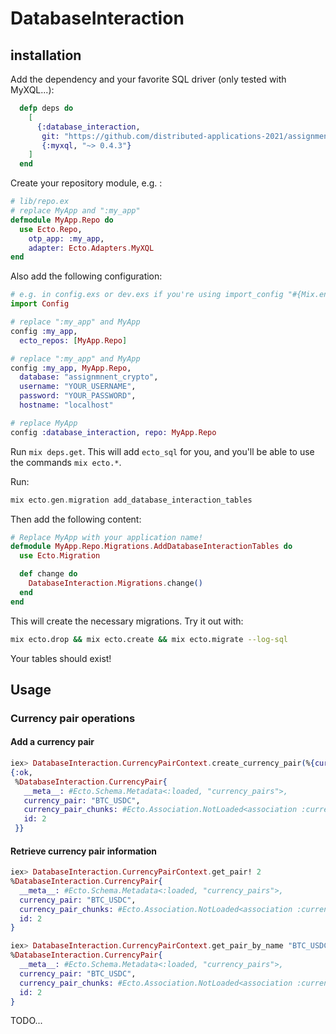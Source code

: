 # DatabaseInteraction

## installation

Add the dependency and your favorite SQL driver (only tested with MyXQL...):

```elixir
  defp deps do
    [
      {:database_interaction,
       git: "https://github.com/distributed-applications-2021/assignment-database-interaction", branch: "main"},
       {:myxql, "~> 0.4.3"}
    ]
  end
```

Create your repository module, e.g. :

```elixir
# lib/repo.ex
# replace MyApp and ":my_app"
defmodule MyApp.Repo do
  use Ecto.Repo,
    otp_app: :my_app,
    adapter: Ecto.Adapters.MyXQL
end
```

Also add the following configuration:

```elixir
# e.g. in config.exs or dev.exs if you're using import_config "#{Mix.env()}.exs"
import Config

# replace ":my_app" and MyApp
config :my_app,
  ecto_repos: [MyApp.Repo]

# replace ":my_app" and MyApp
config :my_app, MyApp.Repo,
  database: "assignmnent_crypto",
  username: "YOUR_USERNAME",
  password: "YOUR_PASSWORD",
  hostname: "localhost"

# replace MyApp
config :database_interaction, repo: MyApp.Repo
```

Run `mix deps.get`. This will add `ecto_sql` for you, and you'll be able to use the commands `mix ecto.*`.

Run:

```elixir
mix ecto.gen.migration add_database_interaction_tables
```

Then add the following content:

```elixir
# Replace MyApp with your application name!
defmodule MyApp.Repo.Migrations.AddDatabaseInteractionTables do
  use Ecto.Migration

  def change do
    DatabaseInteraction.Migrations.change()
  end
end
```

This will create the necessary migrations. Try it out with:

```bash
mix ecto.drop && mix ecto.create && mix ecto.migrate --log-sql
```

Your tables should exist!

## Usage

### Currency pair operations

#### Add a currency pair

```elixir
iex> DatabaseInteraction.CurrencyPairContext.create_currency_pair(%{currency_pair: "BTC_USDC"})
{:ok,
 %DatabaseInteraction.CurrencyPair{
   __meta__: #Ecto.Schema.Metadata<:loaded, "currency_pairs">,
   currency_pair: "BTC_USDC",
   currency_pair_chunks: #Ecto.Association.NotLoaded<association :currency_pair_chunks is not loaded>,
   id: 2
 }}
```

#### Retrieve currency pair information

```elixir
iex> DatabaseInteraction.CurrencyPairContext.get_pair! 2
%DatabaseInteraction.CurrencyPair{
  __meta__: #Ecto.Schema.Metadata<:loaded, "currency_pairs">,
  currency_pair: "BTC_USDC",
  currency_pair_chunks: #Ecto.Association.NotLoaded<association :currency_pair_chunks is not loaded>,
  id: 2
}

iex> DatabaseInteraction.CurrencyPairContext.get_pair_by_name "BTC_USDC"
%DatabaseInteraction.CurrencyPair{
  __meta__: #Ecto.Schema.Metadata<:loaded, "currency_pairs">,
  currency_pair: "BTC_USDC",
  currency_pair_chunks: #Ecto.Association.NotLoaded<association :currency_pair_chunks is not loaded>,
  id: 2
}
```

TODO...
